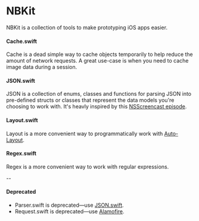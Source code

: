 # NBKit

NBKit is a collection of tools to make prototyping iOS apps easier.

#### Cache.swift

Cache is a dead simple way to cache objects temporarily to help reduce the amount of network requests. A great use-case is when you need to cache image data during a session.

#### JSON.swift

JSON is a collection of enums, classes and functions for parsing JSON into pre-defined structs or classes that represent the data models you're choosing to work with. It's heavly inspired by this [NSScreencast episode](http://nsscreencast.com/episodes/130-swift-json-redux-part-1).

#### Layout.swift

Layout is a more convenient way to programmatically work with [Auto-Layout](https://developer.apple.com/library/ios/documentation/UserExperience/Conceptual/AutolayoutPG/Introduction/Introduction.html).

#### Regex.swift

Regex is a more convenient way to work with regular expressions.

--

#### Deprecated

* Parser.swift is deprecated—use [JSON.swift](https://github.com/nathanborror/NBKit/blob/master/NBKit/NBKit/JSON.swift).
* Request.swift is deprecated—use [Alamofire](https://github.com/Alamofire/Alamofire).
